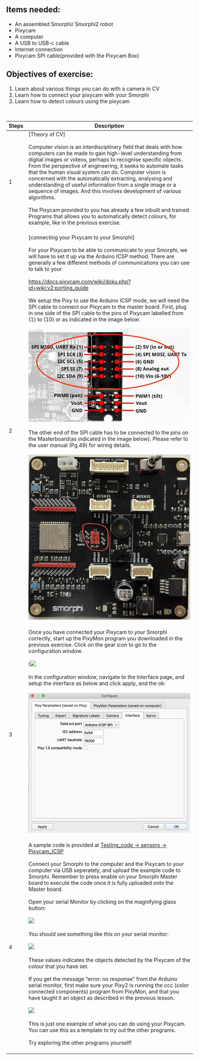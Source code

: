 ## Items needed:
* An assembled Smorphi/ Smorphi2 robot
* Pixycam
* A computer
* A USB to USB-c cable
* Internet connection
* Pixycam SPI cable(provided with the Pixycam Box)  
## Objectives of exercise:
1. Learn about various things you can do with a camera in CV
2. Learn how to connect your pixycam with your Smorphi
3. Learn how to detect colours using the pixycam

<br />

Steps | Description
-- | --
1 | [Theory of CV]<br /><br />Computer vision is an interdisciplinary field that deals with how computers can be made to gain high-level understanding from digital images or videos, perhaps to recognise specific objects. From the perspective of engineering, it seeks to automate tasks that the human visual system can do. Computer vision is concerned with the automatically extracting, analysing and understanding of useful information from a single image or a sequence of images. And this involves development of various algorithms.<br /><br />The Pixycam provided to you has already a few inbuilt and trained Programs that allows you to automatically detect colours, for example, like in the previous exercise.<br /><br />
2 | [connecting your Pixycam to your Smorphi]<br /><br />For your Pixycam to be able to communicate to your Smorphi, we will have to set it up via the Arduino ICSP method. There are generally a few different methods of communications you can use to talk to your <br /><br />https://docs.pixycam.com/wiki/doku.php?id=wiki:v2:porting_guide <br /><br />We setup the Pixy to use the Arduino ICSP mode, we will need the SPI cable to connect our Pixycam to the master board. First, plug in one side of the SPI cable to the pins of Pixycam labelled from (1) to (10) or as indicated in the image below.<br /><br />![](https://github.com/WefaaRobotics/Smorphi-Wiki/blob/main/Robot%20exercises%20images/14/14.1.jpg)<br /><br /> The other end of the SPI cable has to be connected to the pins on the Masterboard(as indicated in the image below). Please refer to the user manual (Pg.49) for wiring details.<br /><br />![](https://github.com/WefaaRobotics/Smorphi-Wiki/blob/main/Robot%20exercises%20images/14/14.2.jpg)<br /><br /> 
3 | Once you have connected your Pixycam to your Smorphi correctly, start up the PixyMon program you downloaded in the previous exercise. Click on the gear icon to go to the configuration window.<br /><br />!![](https://github.com/WefaaRobotics/Smorphi-Wiki/blob/main/Robot%20exercises%20images/13/13.3.png)<br /><br />In the configuration window, navigate to the Interface page, and setup the interface as below and click apply, and the ok:<br /><br />![](https://github.com/WefaaRobotics/Smorphi-Wiki/blob/main/Robot%20exercises%20images/14/14.4.png)<br /><br />
4 | A sample code is provided at [Testing_code -> sensors -> Pixycam_ICSP](https://github.com/WefaaRobotics/Smorphi/blob/main/Smorphi2/Testing_code/sensors/Pixycam_ICSP/ccc_i2c_uart/ccc_i2c_uart.ino)<br /><br />Connect your Smorphi to the computer and the Pixycam to your computer via USB seperately, and upload the example code to Smorphi. Remember to press enable on your Smorphi Master board to execute the code once it is fully uploaded onto the Master board.<br /><br /> Open your serial Monitor by clicking on the magnifying glass button:<br /><br />![](https://github.com/WefaaRobotics/Smorphi-Wiki/blob/main/Robot%20exercises%20images/13/13.8.png)<br /><br />You should see something like this on your serial monitor:<br /><br />![](https://github.com/WefaaRobotics/Smorphi-Wiki/blob/main/Robot%20exercises%20images/13/13.9.png)<br /><br />These values indicates the objects detected by the Pixycam of the colour that you have set.<br /><br />If you get the message “error: no response” from the Arduino serial monitor, first make sure your Pixy2 is running the ccc (color connected components) program from PixyMon, and that you have taught it an object as described in the previous lesson.<br /><br />![](https://github.com/WefaaRobotics/Smorphi-Wiki/blob/main/Robot%20exercises%20images/13/13.10.png)<br /><br />This is just one example of what you can do using your Pixycam. You can use this as a template to try out the other programs. <br /><br />Try exploring the other programs yourself!<br /><br />